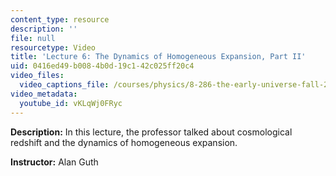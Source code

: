 ```yaml
---
content_type: resource
description: ''
file: null
resourcetype: Video
title: 'Lecture 6: The Dynamics of Homogeneous Expansion, Part II'
uid: 0416ed49-b008-4b0d-19c1-42c025ff20c4
video_files:
  video_captions_file: /courses/physics/8-286-the-early-universe-fall-2013/video-lectures/lecture-6-the-dynamics-of-homogeneous-expansion-part-ii/vKLqWj0FRyc.vtt
video_metadata:
  youtube_id: vKLqWj0FRyc
---
```


**Description:** In this lecture, the professor talked about cosmological redshift and the dynamics of homogeneous expansion.

**Instructor:** Alan Guth